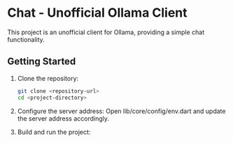 # Chat - Unofficial Ollama Client

This project is an unofficial client for Ollama, providing a simple chat functionality.

## Getting Started

1. Clone the repository:
   ```sh
   git clone <repository-url>
   cd <project-directory>
   ```
   
2. Configure the server address:
Open lib/core/config/env.dart and update the server address accordingly.

3. Build and run the project: